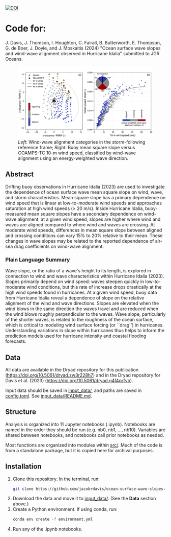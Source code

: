 [![DOI](https://zenodo.org/badge/849108428.svg)](https://doi.org/10.5281/zenodo.13953570)

# Code for:

J. Davis, J. Thomson, I. Houghton, C. Fairall, B. Butterworth, E. Thompson, G. de Boer, J. Doyle, and J. Moskaitis (2024) "Ocean surface wave slopes and wind-wave alignment observed in Hurricane Idalia" submitted to JGR Oceans.

<figure>
   <img src="./publication_figures/fig-alignment_categories_and_mss.png" width="576" class="center" alt="Wind-wave alignment categories in the storm-following reference frame and buoy mean square slope versus COAMPS-TC 10-m wind speed, classified by wind-wave alignment.">
   <figcaption><em>Left</em>: Wind-wave alignment categories in the storm-following reference frame; <em>Right</em>: Buoy mean square slope versus COAMPS-TC 10-m wind speed, classified by wind-wave alignment using an energy-weighted wave direction. </figcaption>
</figure>

## Abstract
Drifting buoy observations in Hurricane Idalia (2023) are used to investigate the dependence of ocean surface wave mean square slope on wind, wave, and storm characteristics.
Mean square slope has a primary dependence on wind speed that is linear at low-to-moderate wind speeds and approaches saturation at high wind speeds ($>$ 20 m/s).
Inside Hurricane Idalia, buoy-measured mean square slopes have a secondary dependence on wind-wave alignment:
at a given wind speed, slopes are higher where wind and waves are aligned compared to where wind and waves are crossing.
At moderate wind speeds, differences in mean square slope between aligned and crossing conditions can vary 15\% to 20\% relative to their mean.
These changes in wave slopes may be related to the reported dependence of air-sea drag coefficients on wind-wave alignment.

### Plain Language Summary
Wave slope, or the ratio of a wave's height to its length, is explored in connection to wind and wave characteristics within Hurricane Idalia (2023).
Slopes primarily depend on wind speed: waves steepen quickly in low-to-moderate wind conditions, but this rate of increase drops drastically at the high wind speeds found in hurricanes.
At a given wind speed, buoy data from  Hurricane Idalia reveal a dependence of slope on the relative alignment of the wind and wave directions. 
Slopes are elevated when the wind blows in the same direction the waves travel and are reduced when the wind blows roughly perpendicular to the waves.
Wave slope, particularly of the shorter waves, is related to the roughness of the ocean surface, which is critical to modeling wind surface forcing (or ``drag'') in hurricanes.
Understanding variations in slope within hurricanes thus helps to inform the prediction models used for hurricane intensity and coastal flooding forecasts. 

## Data

All data are available in the Dryad repository for this publication (https://doi.org/10.5061/dryad.zw3r228h7) and in the Dryad repository for Davis et al. (2023) (https://doi.org/10.5061/dryad.g4f4qrfvb). 

Input data should be saved in [input_data/](input_data/), and paths are saved in [config.toml](config.toml).  See [input_data/README.md](input_data/README.md).  

## Structure

Analysis is organized into 11 Jupyter notebooks (.ipynb).  Notebooks are named in the order they should be run (e.g. nb0, nb1, ..., nb10).  Variables are shared between notebooks, and notebooks call prior notebooks as needed.

Most functions are organized into modules within [src/](src/).  Much of the code is from a standalone package, but it is copied here for archival purposes.

## Installation

1. Clone this repository.  In the terminal, run:
   ```sh
   git clone https://github.com/jacobrdavis/ocean-surface-wave-slopes-and-wind-wave-alignment-observed-in-hurricane-idalia.git
   ```
3. Download the data and move it to [input_data/](input_data/). (See the **Data** section above.)
4. Create a Python environment.  If using conda, run:
   ```sh
   conda env create -f environment.yml
   ```
5. Run any of the .ipynb notebooks.
